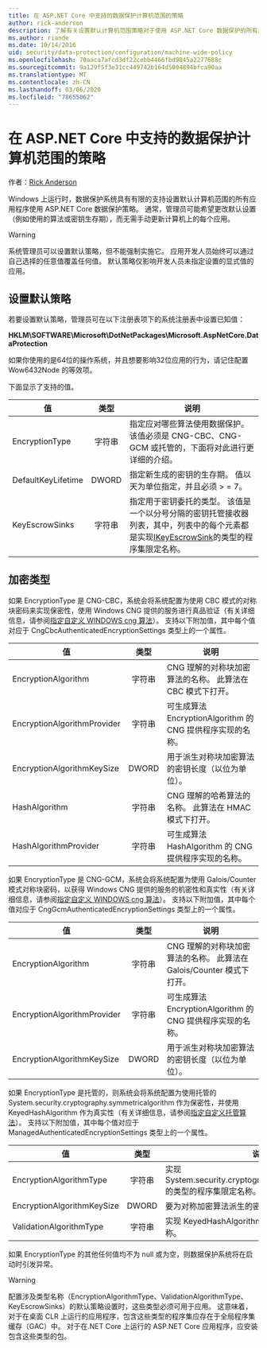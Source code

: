 ```yaml
---
title: 在 ASP.NET Core 中支持的数据保护计算机范围的策略
author: rick-anderson
description: 了解有关设置默认计算机范围策略对于使用 ASP.NET Core 数据保护的所有应用程序的支持。
ms.author: riande
ms.date: 10/14/2016
uid: security/data-protection/configuration/machine-wide-policy
ms.openlocfilehash: 70aaca7afcd3df22cebb4466fbd9845a2277688c
ms.sourcegitcommit: 9a129f5f3e31cc449742b164d5004894bfca90aa
ms.translationtype: MT
ms.contentlocale: zh-CN
ms.lasthandoff: 03/06/2020
ms.locfileid: "78655062"
---
```

# <a name="data-protection-machine-wide-policy-support-in-aspnet-core"></a>在 ASP.NET Core 中支持的数据保护计算机范围的策略

作者：[Rick Anderson](https://twitter.com/RickAndMSFT)

Windows 上运行时，数据保护系统具有有限的支持设置默认计算机范围的所有应用程序使用 ASP.NET Core 数据保护策略。 通常，管理员可能希望更改默认设置（例如使用的算法或密钥生存期），而无需手动更新计算机上的每个应用。

> [!WARNING]
> 系统管理员可以设置默认策略，但不能强制实施它。 应用开发人员始终可以通过自己选择的任意值覆盖任何值。 默认策略仅影响开发人员未指定设置的显式值的应用。

## <a name="setting-default-policy"></a>设置默认策略

若要设置默认策略，管理员可在以下注册表项下的系统注册表中设置已知值：

**HKLM\SOFTWARE\Microsoft\DotNetPackages\Microsoft.AspNetCore.DataProtection**

如果你使用的是64位的操作系统，并且想要影响32位应用的行为，请记住配置 Wow6432Node 的等效项。

下面显示了支持的值。

| 值              | 类型   | 说明 |
| ------------------ | :----: | ----------- |
| EncryptionType     | 字符串 | 指定应对哪些算法使用数据保护。 该值必须是 CNG-CBC、CNG-GCM 或托管的，下面将对此进行更详细的介绍。 |
| DefaultKeyLifetime | DWORD  | 指定新生成的密钥的生存期。 值以天为单位指定，并且必须 > = 7。 |
| KeyEscrowSinks     | 字符串 | 指定用于密钥委托的类型。 该值是一个以分号分隔的密钥托管接收器列表，其中，列表中的每个元素都是实现[IKeyEscrowSink](/dotnet/api/microsoft.aspnetcore.dataprotection.keymanagement.ikeyescrowsink)的类型的程序集限定名称。 |

## <a name="encryption-types"></a>加密类型

如果 EncryptionType 是 CNG-CBC，系统会将系统配置为使用 CBC 模式的对称块密码来实现保密性，使用 Windows CNG 提供的服务进行真品验证（有关详细信息，请参阅[指定自定义 WINDOWS cng 算法](xref:security/data-protection/configuration/overview#specifying-custom-windows-cng-algorithms)）。 支持以下附加值，其中每个值对应于 CngCbcAuthenticatedEncryptionSettings 类型上的一个属性。

| 值                       | 类型   | 说明 |
| --------------------------- | :----: | ----------- |
| EncryptionAlgorithm         | 字符串 | CNG 理解的对称块加密算法的名称。 此算法在 CBC 模式下打开。 |
| EncryptionAlgorithmProvider | 字符串 | 可生成算法 EncryptionAlgorithm 的 CNG 提供程序实现的名称。 |
| EncryptionAlgorithmKeySize  | DWORD  | 用于派生对称块加密算法的密钥长度（以位为单位）。 |
| HashAlgorithm               | 字符串 | CNG 理解的哈希算法的名称。 此算法在 HMAC 模式下打开。 |
| HashAlgorithmProvider       | 字符串 | 可生成算法 HashAlgorithm 的 CNG 提供程序实现的名称。 |

如果 EncryptionType 是 CNG-GCM，系统会将系统配置为使用 Galois/Counter 模式对称块密码，以获得 Windows CNG 提供的服务的机密性和真实性（有关详细信息，请参阅[指定自定义 WINDOWS cng 算法](xref:security/data-protection/configuration/overview#specifying-custom-windows-cng-algorithms)）。 支持以下附加值，其中每个值对应于 CngGcmAuthenticatedEncryptionSettings 类型上的一个属性。

| 值                       | 类型   | 说明 |
| --------------------------- | :----: | ----------- |
| EncryptionAlgorithm         | 字符串 | CNG 理解的对称块加密算法的名称。 此算法在 Galois/Counter 模式下打开。 |
| EncryptionAlgorithmProvider | 字符串 | 可生成算法 EncryptionAlgorithm 的 CNG 提供程序实现的名称。 |
| EncryptionAlgorithmKeySize  | DWORD  | 用于派生对称块加密算法的密钥长度（以位为单位）。 |

如果 EncryptionType 是托管的，则系统会将系统配置为使用托管的 System.security.cryptography.symmetricalgorithm 作为保密性，并使用 KeyedHashAlgorithm 作为真实性（有关详细信息，请参阅[指定自定义托管算法](xref:security/data-protection/configuration/overview#specifying-custom-managed-algorithms)）。 支持以下附加值，其中每个值对应于 ManagedAuthenticatedEncryptionSettings 类型上的一个属性。

| 值                      | 类型   | 说明 |
| -------------------------- | :----: | ----------- |
| EncryptionAlgorithmType    | 字符串 | 实现 System.security.cryptography.symmetricalgorithm 的类型的程序集限定名称。 |
| EncryptionAlgorithmKeySize | DWORD  | 要为对称加密算法派生的密钥的长度（位）。 |
| ValidationAlgorithmType    | 字符串 | 实现 KeyedHashAlgorithm 的类型的程序集限定名称。 |

如果 EncryptionType 的其他任何值均不为 null 或为空，则数据保护系统将在启动时引发异常。

> [!WARNING]
> 配置涉及类型名称（EncryptionAlgorithmType、ValidationAlgorithmType、KeyEscrowSinks）的默认策略设置时，这些类型必须可用于应用。 这意味着，对于在桌面 CLR 上运行的应用程序，包含这些类型的程序集应存在于全局程序集缓存（GAC）中。 对于在.NET Core 上运行的 ASP.NET Core 应用程序，应安装包含这些类型的包。
